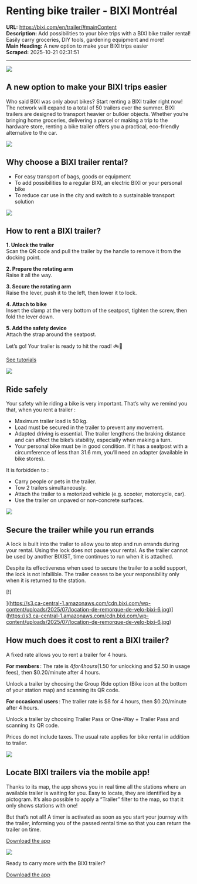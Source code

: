 # Renting bike trailer - BIXI Montréal

**URL:** https://bixi.com/en/trailer/#mainContent  
**Description:** Add possibilities to your bike trips with a BIXI bike trailer rental! Easily carry groceries, DIY tools, gardening equipment and more!  
**Main Heading:** A new option to make your BIXI trips easier  
**Scraped:** 2025-10-21 02:31:51

---

![](https://s3.ca-central-1.amazonaws.com/cdn.bixi.com/wp-content/uploads/2025/07/location-de-remorque-de-velo-bixi-8-770x513.jpg)

## A new option to make your BIXI trips easier

Who said BIXI was only about bikes? Start renting a BIXI trailer right now! The network will expand to a total of 50 trailers over the summer. BIXI trailers are designed to transport heavier or bulkier objects. Whether you’re bringing home groceries, delivering a parcel or making a trip to the hardware store, renting a bike trailer offers you a practical, eco-friendly alternative to the car.

![](https://s3.ca-central-1.amazonaws.com/cdn.bixi.com/wp-content/uploads/2025/07/Location-de-remorque-de-velo-bixi-770x513.jpg)

## Why choose a BIXI trailer rental?

- For easy transport of bags, goods or equipment
- To add possibilities to a regular BIXI, an electric BIXI or your personal bike
- To reduce car use in the city and switch to a sustainable transport solution

![](https://s3.ca-central-1.amazonaws.com/cdn.bixi.com/wp-content/uploads/2025/07/location-de-remorque-de-velo-bixi-7-400x600.jpg)

## How to rent a BIXI trailer?

**1. Unlock the trailer**  
Scan the QR code and pull the trailer by the handle to remove it from the docking point.

**2. Prepare the rotating arm**  
Raise it all the way.

**3. Secure the rotating arm**  
Raise the lever, push it to the left, then lower it to lock.

**4. Attach to bike**  
Insert the clamp at the very bottom of the seatpost, tighten the screw, then fold the lever down.

**5. Add the safety device**  
Attach the strap around the seatpost.

Let’s go! Your trailer is ready to hit the road! 🚲💨

[See tutorials](http://www.bixi.com/en/how-to-use-trailer)

![](https://s3.ca-central-1.amazonaws.com/cdn.bixi.com/wp-content/uploads/2025/07/location-de-remorque-de-velo-bixi-3-400x600.jpg)

## Ride safely

Your safety while riding a bike is very important. That’s why we remind you that, when you rent a trailer :

- Maximum trailer load is 50 kg.
- Load must be secured in the trailer to prevent any movement.
- Adapted driving is essential. The trailer lengthens the braking distance and can affect the bike’s stability, especially when making a turn.
- Your personal bike must be in good condition. If it has a seatpost with a circumference of less than 31.6 mm, you’ll need an adapter (available in bike stores).

It is forbidden to :

- Carry people or pets in the trailer.
- Tow 2 trailers simultaneously.
- Attach the trailer to a motorized vehicle (e.g. scooter, motorcycle, car).
- Use the trailer on unpaved or non-concrete surfaces.

![](https://s3.ca-central-1.amazonaws.com/cdn.bixi.com/wp-content/uploads/2025/07/location-de-remorque-de-velo-bixi-4-770x513.jpg)

## Secure the trailer while you run errands

A lock is built into the trailer to allow you to stop and run errands during your rental. Using the lock does not pause your rental. As the trailer cannot be used by another BIXIST, time continues to run when it is attached.

Despite its effectiveness when used to secure the trailer to a solid support, the lock is not infallible. The trailer ceases to be your responsibility only when it is returned to the station.

[![

](https://s3.ca-central-1.amazonaws.com/cdn.bixi.com/wp-content/uploads/2025/07/location-de-remorque-de-velo-bixi-6.jpg)](https://s3.ca-central-1.amazonaws.com/cdn.bixi.com/wp-content/uploads/2025/07/location-de-remorque-de-velo-bixi-6.jpg)

## How much does it cost to rent a BIXI trailer?

A fixed rate allows you to rent a trailer for 4 hours.

**For members** : The rate is $4 for 4 hours ($1.50 for unlocking and $2.50 in usage fees), then $0.20/minute after 4 hours.

Unlock a trailer by choosing the Group Ride option (Bike icon at the bottom of your station map) and scanning its QR code.

**For occasional users** : The trailer rate is $8 for 4 hours, then $0.20/minute after 4 hours.

Unlock a trailer by choosing Trailer Pass or One-Way + Trailer Pass and scanning its QR code.

Prices do not include taxes. The usual rate applies for bike rental in addition to trailer.

![](https://s3.ca-central-1.amazonaws.com/cdn.bixi.com/wp-content/uploads/2025/07/location-de-remorque-de-velo-bixi-5-770x513.jpg)

## Locate BIXI trailers via the mobile app!

Thanks to its map, the app shows you in real time all the stations where an available trailer is waiting for you. Easy to locate, they are identified by a pictogram. It’s also possible to apply a “Trailer” filter to the map, so that it only shows stations with one!

But that’s not all! A timer is activated as soon as you start your journey with the trailer, informing you of the passed rental time so that you can return the trailer on time.

[Download the app](http://onelink.to/bixi)

![](https://s3.ca-central-1.amazonaws.com/cdn.bixi.com/wp-content/uploads/2025/07/location-de-remorque-de-velo-bixi-2.jpg)

Ready to carry more with the BIXI trailer?

[Download the app](http://onelink.to/bixi)